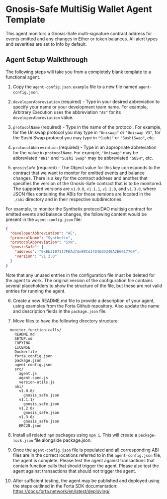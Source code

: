 # Gnosis-Safe MultiSig Wallet Agent Template

This agent monitors a Gnosis-Safe multi-signature contract address for events emitted and any changes
in Ether or token balances.  All alert types and severities are set to Info by default.

## Agent Setup Walkthrough

The following steps will take you from a completely blank template to a functional agent.

1. Copy the `agent-config.json.example` file to a new file named `agent-config.json`.

2. `developerAbbreviation` (required) - Type in your desired abbreviation to specify your name or
your development team name.  For example, Arbitrary Execution uses the abbreviation `"AE"` for its
`developerAbbreviation` value.

3. `protocolName` (required) - Type in the name of the protocol.  For example, for the Uniswap
protocol you may type in `"Uniswap"` or `"Uniswap V3"`, for the Sushi Swap protocol you may type in
`"Sushi"` or `"SushiSwap"`, etc.

4. `protocolAbbreviation` (required) - Type in an appropriate abbreviation for the value in
`protocolName`.  For example, `"Uniswap"` may be abbreviated `"UNI"` and `"Sushi Swap"` may be
abbreviated `"SUSH"`, etc.

5. `gnosisSafe` (required) - The Object value for this key corresponds to the contract that we want
to monitor for emitted events and balance changes.  There is a key for the contract address and
another that specifies the version of the Gnosis-Safe contract that is to be monitored.  The supported
versions are `v1.0.0`, `v1.1.1`, `v1.2.0`, and `v1.3.0`, where JSON files containing the ABIs for
those versions are located in the `./abi` directory and in their respective subdirectories.

For example, to monitor the Synthetix protocolDAO multisig contract for emitted events and balance
changes, the following content would be present in the `agent-config.json` file:

```json
{
  "developerAbbreviation": "AE",
  "protocolName": "Synthetix",
  "protocolAbbreviation": "SYN",
  "gnosisSafe": {
    "address": "0xEb3107117FEAd7de89Cd14D463D340A2E6917769",
    "version": "v1.3.0"
  }
}
```

Note that any unused entries in the configuration file must be deleted for the agent to work.  The
original version of the configuration file contains several placeholders to show the structure of
the file, but these are not valid entries for running the agent.

6. Create a new README.md file to provide a description of your agent, using examples from the Forta Github
repository.  Also update the name and description fields in the `package.json` file.

7. Move files to have the following directory structure:
```
  monitor-function-calls/
    README.md
    SETUP.md
    COPYING
    LICENSE
    Dockerfile
    forta.config.json
    package.json
    agent-config.json
    src/
      agent.js
      agent.spec.js
      version-utils.js
    abi/
      v1.0.0/
        gnosis_safe.json
      v1.1.1/
        gnosis_safe.json
      v1.2.0/
        gnosis_safe.json
      v1.3.0/
        gnosis_safe.json
      ERC20.json
```

8. Install all related `npm` packages using `npm i`.  This will create a `package-lock.json` file alongside
package.json.

9. Once the `agent-config.json` file is populated and all corresponding ABI files are in the correct locations
referred to in the `agent-config.json` file, the agent is complete.  Please test the agent against transactions
that contain function calls that should trigger the agent.  Please also test the agent against transactions that should
not trigger the agent.

10. After sufficient testing, the agent may be published and deployed using the steps outlined in the Forta SDK
documentation:
  https://docs.forta.network/en/latest/deploying/
